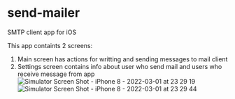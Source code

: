 # send-mailer
SMTP client app for iOS

This app containts 2 screens: 
1) Main screen has actions for writting and sending messages to mail client
2) Settings screen contains info about user who send mail and users who receive message from app
![Simulator Screen Shot - iPhone 8 - 2022-03-01 at 23 29 19](https://user-images.githubusercontent.com/54187575/156244072-766349de-2337-4762-8ec0-4581a31fe880.png)
![Simulator Screen Shot - iPhone 8 - 2022-03-01 at 23 29 44](https://user-images.githubusercontent.com/54187575/156244101-84664eaa-ba3c-4a2b-9b1d-4c0983fd8e08.png)
